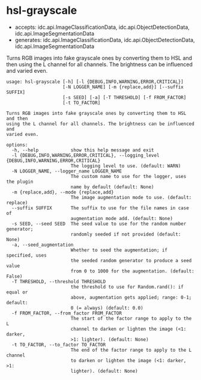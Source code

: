 # hsl-grayscale

* accepts: idc.api.ImageClassificationData, idc.api.ObjectDetectionData, idc.api.ImageSegmentationData
* generates: idc.api.ImageClassificationData, idc.api.ObjectDetectionData, idc.api.ImageSegmentationData

Turns RGB images into fake grayscale ones by converting them to HSL and then using the L channel for all channels. The brightness can be influenced and varied even.

```
usage: hsl-grayscale [-h] [-l {DEBUG,INFO,WARNING,ERROR,CRITICAL}]
                     [-N LOGGER_NAME] [-m {replace,add}] [--suffix SUFFIX]
                     [-s SEED] [-a] [-T THRESHOLD] [-f FROM_FACTOR]
                     [-t TO_FACTOR]

Turns RGB images into fake grayscale ones by converting them to HSL and then
using the L channel for all channels. The brightness can be influenced and
varied even.

options:
  -h, --help            show this help message and exit
  -l {DEBUG,INFO,WARNING,ERROR,CRITICAL}, --logging_level {DEBUG,INFO,WARNING,ERROR,CRITICAL}
                        The logging level to use. (default: WARN)
  -N LOGGER_NAME, --logger_name LOGGER_NAME
                        The custom name to use for the logger, uses the plugin
                        name by default (default: None)
  -m {replace,add}, --mode {replace,add}
                        The image augmentation mode to use. (default: replace)
  --suffix SUFFIX       The suffix to use for the file names in case of
                        augmentation mode add. (default: None)
  -s SEED, --seed SEED  The seed value to use for the random number generator;
                        randomly seeded if not provided (default: None)
  -a, --seed_augmentation
                        Whether to seed the augmentation; if specified, uses
                        the seeded random generator to produce a seed value
                        from 0 to 1000 for the augmentation. (default: False)
  -T THRESHOLD, --threshold THRESHOLD
                        the threshold to use for Random.rand(): if equal or
                        above, augmentation gets applied; range: 0-1; default:
                        0 (= always) (default: 0.0)
  -f FROM_FACTOR, --from_factor FROM_FACTOR
                        The start of the factor range to apply to the L
                        channel to darken or lighten the image (<1: darker,
                        >1: lighter). (default: None)
  -t TO_FACTOR, --to_factor TO_FACTOR
                        The end of the factor range to apply to the L channel
                        to darken or lighten the image (<1: darker, >1:
                        lighter). (default: None)
```

